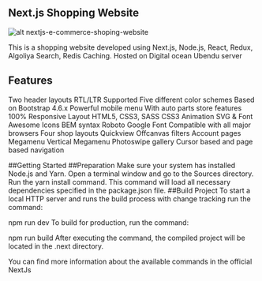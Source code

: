 

## Next.js Shopping Website
![alt nextjs-e-commerce-shoping-website](https://media-exp1.licdn.com/dms/image/C4E2DAQGwkKGYdH0BIA/profile-treasury-image-shrink_800_800/0/1609766935867?e=2147483647&v=beta&t=6DJeDzQ4QExqo8q4JpX5bsAWymz_wwuDOuu5PxOC9Q0) 

This is a shopping website developed using Next.js, Node.js, React, Redux, Algoliya
Search, Redis Caching. Hosted on Digital ocean Ubendu server

## Features
Two header layouts
RTL/LTR Supported
Five different color schemes
Based on Bootstrap 4.6.x
Powerful mobile menu
With auto parts store features
100% Responsive Layout
HTML5, CSS3, SASS
CSS3 Animation
SVG & Font Awesome Icons
BEM syntax
Roboto Google Font
Compatible with all major browsers
Four shop layouts
Quickview
Offcanvas filters
Account pages
Megamenu
Vertical Megamenu
Photoswipe gallery
Cursor based and page based navigation


##Getting Started
##Preparation
Make sure your system has installed Node.js and Yarn.
Open a terminal window and go to the Sources directory.
Run the yarn install command. This command will load all necessary dependencies specified in the package.json file.
##Build Project
To start a local HTTP server and runs the build process with change tracking run the command:

npm run dev
To build for production, run the command:

npm run build
After executing the command, the compiled project will be located in the .next directory.

You can find more information about the available commands in the official NextJs
